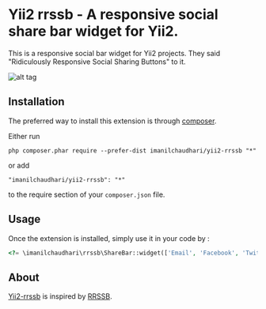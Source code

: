 Yii2 rrssb - A responsive social share bar widget for Yii2.
=========================================
This is a responsive social bar widget for Yii2 projects. They said "Ridiculously Responsive Social Sharing Buttons" to it.

![alt tag](https://github.com/kni-labs/rrssb/raw/master/media/rrssb-preview.gif)

Installation
------------

The preferred way to install this extension is through [composer](http://getcomposer.org/download/).

Either run

```
php composer.phar require --prefer-dist imanilchaudhari/yii2-rrssb "*"
```

or add

```
"imanilchaudhari/yii2-rrssb": "*"
```

to the require section of your `composer.json` file.


Usage
-----

Once the extension is installed, simply use it in your code by  :

```php
<?= \imanilchaudhari\rrssb\ShareBar::widget(['Email', 'Facebook', 'Twitter', 'GooglePlus', 'LinkedIn']); ?>

```


About
-------

[Yii2-rrssb](https://github.com/imanilchaudhari/yii2-rrssb) is inspired by [RRSSB](https://github.com/kni-labs/rrssb).
